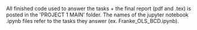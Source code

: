 All finished code used to answer the tasks + the final report (pdf and .tex) is posted in the 'PROJECT 1 MAIN' folder. 
The names of the jupyter notebook .ipynb files refer to the tasks they answer (ex. Franke_OLS_BCD.ipynb). 
